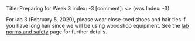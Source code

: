 Title: Preparing for Week 3
Index: -3
[comment]: <> (was Index: -3)

For lab 3 (February 5, 2020), please wear close-toed shoes and hair ties if you have long hair since we will be using woodshop equipment. See the [lab norms and safety]({filename}/modules/safety.md) page for further details.

